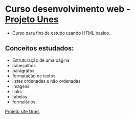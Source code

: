 # Curso desenvolvimento web - <a href="https://projeto.luna.ninajasmim.site">Projeto Unes</a>

- Curso para fins de estudo usando HTML basico.
## Conceitos estudados:
- Estruturação de uma página 
- cabeçalhos 
- parágrafos 
- formatação de textos 
- listas ordenadas e não ordenadas 
- imagens 
- links 
- tabelas  
- formulários.

<a href="https://projeto.luna.ninajasmim.site">Projeto site Unes</a>

